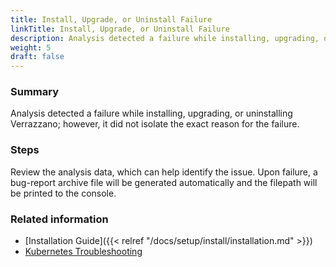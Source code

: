 ```yaml
---
title: Install, Upgrade, or Uninstall Failure
linkTitle: Install, Upgrade, or Uninstall Failure
description: Analysis detected a failure while installing, upgrading, or uninstalling Verrazzano
weight: 5
draft: false
---
```


### Summary
Analysis detected a failure while installing, upgrading, or uninstalling Verrazzano; however, it did not isolate the exact reason for the failure.

### Steps
Review the analysis data, which can help identify the issue. Upon failure, a bug-report archive file will be generated automatically and the filepath will be printed to the console. 

### Related information
* [Installation Guide]({{< relref "/docs/setup/install/installation.md" >}})
* [Kubernetes Troubleshooting](https://kubernetes.io/docs/tasks/debug/)
